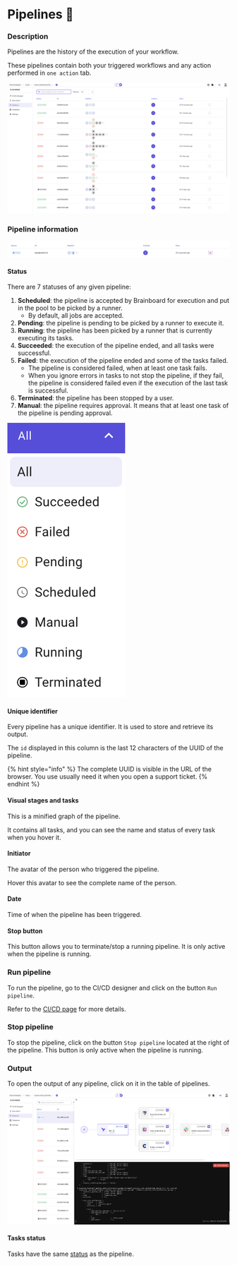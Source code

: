 # Pipelines 🛫

### Description

Pipelines are the history of the execution of your workflow.

These pipelines contain both your triggered workflows and any action performed in `one action` tab.

![Pipeline overview](../.gitbook/assets/pipelines-view.png)

### Pipeline information

![Pipeline info](../.gitbook/assets/pipeline-info-running.png)

#### Status

There are 7 statuses of any given pipeline:

1. **Scheduled**: the pipeline is accepted by Brainboard for execution and put in the pool to be picked by a runner.
   * By default, all jobs are accepted.
2. **Pending**: the pipeline is pending to be picked by a runner to execute it.
3. **Running**: the pipeline has been picked by a runner that is currently executing its tasks.
4. **Succeeded**: the execution of the pipeline ended, and all tasks were successful.
5. **Failed**: the execution of the pipeline ended and some of the tasks failed.
   * The pipeline is considered failed, when at least one task fails.
   * When you ignore errors in tasks to not stop the pipeline, if they fail, the pipeline is considered failed even if the execution of the last task is successful.
6. **Terminated**: the pipeline has been stopped by a user.
7. **Manual**: the pipeline requires approval. It means that at least one task of the pipeline is pending approval.

![Pipeline status](../.gitbook/assets/pipeline-status.png)

#### Unique identifier

Every pipeline has a unique identifier. It is used to store and retrieve its output.

The `id` displayed in this column is the last 12 characters of the UUID of the pipeline.

{% hint style="info" %}
The complete UUID is visible in the URL of the browser. You use usually need it when you open a support ticket.
{% endhint %}

#### Visual stages and tasks

This is a minified graph of the pipeline.

It contains all tasks, and you can see the name and status of every task when you hover it.

#### Initiator

The avatar of the person who triggered the pipeline.

Hover this avatar to see the complete name of the person.

#### Date

Time of when the pipeline has been triggered.

#### Stop button

This button allows you to terminate/stop a running pipeline. It is only active when the pipeline is running.

### Run pipeline

To run the pipeline, go to the CI/CD designer and click on the button `Run pipeline`.

Refer to the [CI/CD page](./) for more details.

### Stop pipeline

To stop the pipeline, click on the button `Stop pipeline` located at the right of the pipeline. This button is only active when the pipeline is running.

### Output

To open the output of any pipeline, click on it in the table of pipelines.

![Pipeline output](../.gitbook/assets/pipeline-output.png)

#### Tasks status

Tasks have the same [status](pipelines.md#status) as the pipeline.

